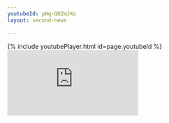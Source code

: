 ```yaml
---
youtubeId: pHq-QOZmJXo
layout: second-news

---
```

<div>
{% include youtubePlayer.html id=page.youtubeId %}
</div>

<div class="aspect-w-16 aspect-h-9">
  <iframe src="https://www.youtube.com/embed/r9jwGansp1E" frameborder="0" allow="accelerometer; autoplay; clipboard-write; encrypted-media; gyroscope; picture-in-picture" allowfullscreen></iframe>
</div>